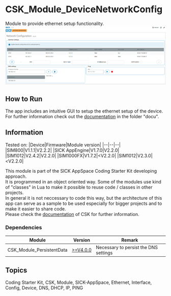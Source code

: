 # CSK_Module_DeviceNetworkConfig

Module to provide ethernet setup functionality.
![plot](./docu/media/UI_Screenshot.png)

## How to Run
The app includes an intuitive GUI to setup the ethernet setup of the device.  
For further information check out the [documentation](https://raw.githack.com/SICKAppSpaceCodingStarterKit/CSK_Module_DeviceNetworkConfig/main/docu/CSK_Module_DeviceNetworkConfig.html) in the folder "docu".

## Information

Tested on:
|Device|Firmware|Module version|
|--|--|--|
|SIM800|V1.1.1|V2.2.2|
|SICK AppEngine|V1.7.0|V2.2.0|
|SIM1012|V2.4.2|V2.2.0|
|SIM1000FX|V1.7.2|<V2.2.0|
|SIM1012|V2.3.0|<V2.2.0|

This module is part of the SICK AppSpace Coding Starter Kit developing approach.  
It is programmed in an object oriented way. Some of the modules use kind of "classes" in Lua to make it possible to reuse code / classes in other projects.  
In general it is not neccessary to code this way, but the architecture of this app can serve as a sample to be used especially for bigger projects and to make it easier to share code.  
Please check the [documentation](https://github.com/SICKAppSpaceCodingStarterKit/.github/blob/main/docu/SICKAppSpaceCodingStarterKit_Documentation.md) of CSK for further information.

### Dependencies

|Module|Version|Remark
|--|--|--|
|CSK_Module_PersistentData|[>=V4.0.0](https://github.com/SICKAppSpaceCodingStarterKit/CSK_Module_PersistentData)|Necessary to persist the DNS settings 

## Topics
Coding Starter Kit, CSK, Module, SICK-AppSpace, Ethernet, Interface, Config, Device, DNS, DHCP, IP, PING
